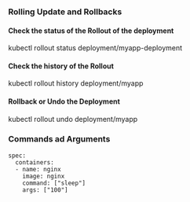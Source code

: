 ### Rolling Update and Rollbacks

#### Check the status of the Rollout of the deployment
kubectl rollout status deployment/myapp-deployment

#### Check the history of the Rollout
kubectl rollout history deployment/myapp

#### Rollback or Undo the Deployment
kubectl rollout undo deployment/myapp

### Commands ad Arguments

```
spec:
  containers:
  - name: nginx
    image: nginx
    command: ["sleep"]
    args: ["100"]
```

